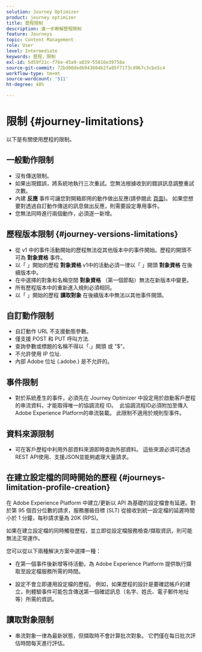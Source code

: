 ```yaml
---
solution: Journey Optimizer
product: journey optimizer
title: 歷程限制
description: 進一步瞭解歷程限制
feature: Journeys
topic: Content Management
role: User
level: Intermediate
keywords: 歷程，限制
exl-id: 5d59f21c-f76e-45a9-a839-55816e39758a
source-git-commit: 72bd00dedb943604b2fa85f7173cd967c3cbe5c4
workflow-type: tm+mt
source-wordcount: '511'
ht-degree: 48%

---
```


# 限制 {#journey-limitations}

以下是有關使用歷程的限制。

## 一般動作限制

* 沒有傳送限制。 
* 如果出現錯誤，將系統地執行三次重試。您無法根據收到的錯誤訊息調整重試次數。 
* 內建 **反應** 事件可讓您對開箱即用的動作做出反應(請參閱此 [頁面](../building-journeys/reaction-events.md))。 如果您想要對透過自訂動作傳送的訊息做出反應，則需要設定專用事件。 
* 您無法同時進行兩個動作，必須逐一新增。

## 歷程版本限制 {#journey-versions-limitations}

* 從 v1 中的事件活動開始的歷程無法從其他版本中的事件開始。歷程的開頭不可為 **對象資格** 事件。
* 以「 」開始的歷程 **對象資格** v1中的活動必須一律以「 」開頭 **對象資格** 在後續版本中。
* 在中選擇的對象和名稱空間 **對象資格** （第一個節點）無法在新版本中變更。
* 所有歷程版本中的重新進入規則必須相同。
* 以「 」開始的歷程 **讀取對象** 在後續版本中無法以其他事件開頭。
 
## 自訂動作限制

* 自訂動作 URL 不支援動態參數。 
* 僅支援 POST 和 PUT 呼叫方法. 
* 查詢參數或標題的名稱不得以「.」開頭 或 &quot;$&quot;。 
* 不允許使用 IP 位址. 
* 內部 Adobe 位址 (.adobe.) 是不允許的。 
## 事件限制

* 對於系統產生的事件，必須先在 Journey Optimizer 中設定用於啟動客戶歷程的串流資料，才能取得唯一的協調流程 ID。  此協調流程ID必須附加至傳入Adobe Experience Platform的串流裝載。 此限制不適用於規則型事件。 
## 資料來源限制

* 可在客戶歷程中利用外部資料來源即時查詢外部資料。 這些來源必須可透過REST API使用、支援JSON並能夠處理大量請求。

## 在建立設定檔的同時開始的歷程 {#journeys-limitation-profile-creation}

在 Adobe Experience Platform 中建立/更新以 API 為基礎的設定檔會有延遲。對於第 95 個百分位數的請求，服務層級目標 (SLT) 從接收到統一設定檔的延遲時間小於 1 分鐘，每秒請求量為 20K (RPS)。

如果在建立設定檔的同時觸發歷程，並立即從設定檔服務檢查/擷取資訊，則可能無法正常運作。

您可以從以下兩種解決方案中選擇一種：

* 在第一個事件後新增等待活動，為 Adobe Experience Platform 提供執行擷取至設定檔服務所需的時間。

* 設定不會立即運用設定檔的歷程。 例如，如果歷程的設計是要確認帳戶的建立，則體驗事件可能包含傳送第一個確認訊息（名字、姓氏、電子郵件地址等）所需的資訊。

## 讀取對象限制

* 串流對象一律為最新狀態，但擷取時不會計算批次對象。 它們僅在每日批次評估時間每天進行評估。
